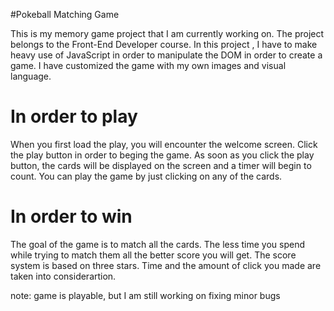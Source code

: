 #Pokeball Matching Game

This is my memory game project that I am currently working on. The project belongs to the Front-End Developer course.  In this project , I have to make heavy use of JavaScript in order to manipulate the DOM in order to create a game. I have customized the game with my own images and visual language.

# In order to play 

When you first load the play, you will encounter the welcome screen.
Click the play button in order to beging the game.
As soon as you click the play button, the cards will be displayed on the screen and a timer will begin to count.
You can play the game by just clicking on any of the cards.

# In order to win

The goal of the game is to match all the cards.
The less time you spend while trying to match them all the better score you will get.
The score system is based on three stars.
Time and the amount of click you made are taken into considerartion.

note: game is playable, but I am still working on  fixing minor bugs
